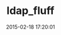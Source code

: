 ---
layout: post
title:  "ldap_fluff"
repo:   "theforeman/ldap_fluff"
date:   2015-02-18 17:20:01
gemurl: https://github.com/theforeman/ldap_fluff
---